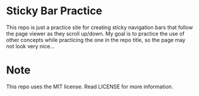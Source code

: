 # Sticky Bar Practice
This repo is just a practice site for creating sticky navigation bars that follow the page viewer as they scroll up/down.
My goal is to practice the use of other concepts while practicing the one in the repo title, so the page may not look 
very nice...

# Note
This repo uses the MIT license. Read LICENSE for more information.
